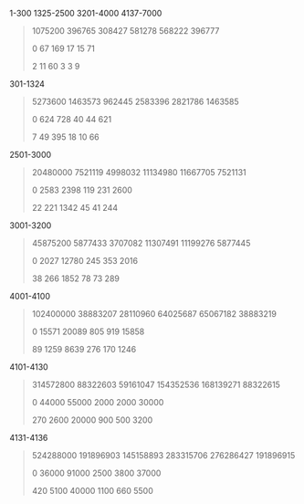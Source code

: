 1-300  1325-2500  3201-4000  4137-7000

> 1075200  396765  308427  581278  568222  396777
>
> 0  67  169  17  15  71
>
> 2  11  60  3  3  9

301-1324

> 5273600  1463573  962445  2583396  2821786  1463585
>
> 0  624  728  40  44  621
>
> 7  49  395  18  10  66

2501-3000

> 20480000  7521119  4998032  11134980  11667705  7521131
>
> 0  2583  2398  119  231  2600
>
> 22  221  1342  45  41  244

3001-3200

> 45875200  5877433  3707082  11307491  11199276  5877445
>
> 0  2027  12780  245  353  2016
>
> 38  266  1852  78  73  289

4001-4100

> 102400000  38883207  28110960  64025687  65067182  38883219
>
> 0  15571  20089  805  919  15858
>
> 89  1259  8639  276  170  1246

4101-4130

> 314572800  88322603  59161047  154352536  168139271  88322615
>
> 0  44000  55000  2000  2000  30000
>
> 270  2600  20000  900  500  3200

4131-4136

> 524288000  191896903  145158893  283315706  276286427  191896915
>
> 0  36000  91000  2500  3800  37000
>
> 420  5100  40000  1100  660  5500